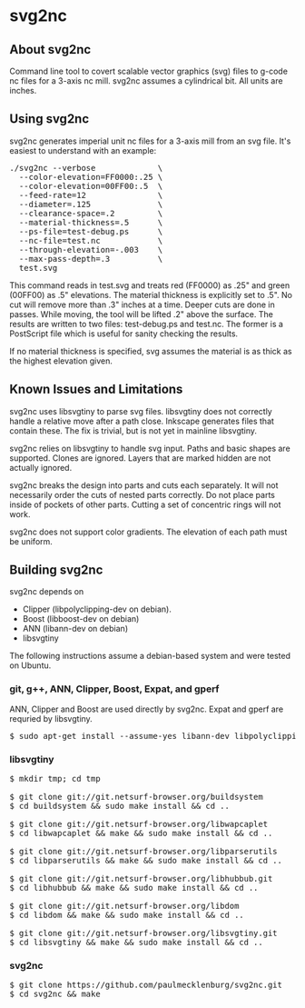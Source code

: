 svg2nc
======

## About svg2nc

Command line tool to covert scalable vector graphics (svg) files to g-code nc files for a 3-axis nc mill. svg2nc assumes a cylindrical bit. All units are inches.


## Using svg2nc

svg2nc generates imperial unit nc files for a 3-axis mill from an svg file. It's easiest to understand with an example:

<pre>
./svg2nc --verbose             \
  --color-elevation=FF0000:.25 \
  --color-elevation=00FF00:.5  \
  --feed-rate=12               \
  --diameter=.125              \
  --clearance-space=.2         \
  --material-thickness=.5      \
  --ps-file=test-debug.ps      \
  --nc-file=test.nc            \
  --through-elevation=-.003    \
  --max-pass-depth=.3          \
  test.svg
</pre>

This command reads in test.svg and treats red (FF0000) as .25" and green (00FF00) as .5" elevations. The material thickness is explicitly set to .5". No cut will remove more than .3" inches at a time. Deeper cuts are done in passes. While moving, the tool will be lifted .2" above the surface. The results are written to two files: test-debug.ps and test.nc. The former is a PostScript file which is useful for sanity checking the results.

If no material thickness is specified, svg assumes the material is as thick as the highest elevation given.


## Known Issues and Limitations

svg2nc uses libsvgtiny to parse svg files. libsvgtiny does not correctly handle a relative move after a path close. Inkscape generates files that contain these. The fix is trivial, but is not yet in mainline libsvgtiny.

svg2nc relies on libsvgtiny to handle svg input. Paths and basic shapes are supported. Clones are ignored. Layers that are marked hidden are not actually ignored.

svg2nc breaks the design into parts and cuts each separately. It will not necessarily order the cuts of nested parts correctly. Do not place parts inside of pockets of other parts. Cutting a set of concentric rings will not work.

svg2nc does not support color gradients. The elevation of each path must be uniform.


## Building svg2nc

svg2nc depends on
* Clipper (libpolyclipping-dev on debian).
* Boost (libboost-dev on debian)
* ANN (libann-dev on debian)
* libsvgtiny

The following instructions assume a debian-based system and were tested on Ubuntu.

### git, g++, ANN, Clipper, Boost, Expat, and gperf
ANN, Clipper and Boost are used directly by svg2nc. Expat and gperf are requried by libsvgtiny.
<pre>
$ sudo apt-get install --assume-yes libann-dev libpolyclipping-dev libboost-dev libexpat1-dev gperf git g++
</pre>

### libsvgtiny
<pre>
$ mkdir tmp; cd tmp

$ git clone git://git.netsurf-browser.org/buildsystem
$ cd buildsystem && sudo make install && cd ..

$ git clone git://git.netsurf-browser.org/libwapcaplet
$ cd libwapcaplet && make && sudo make install && cd ..

$ git clone git://git.netsurf-browser.org/libparserutils
$ cd libparserutils && make && sudo make install && cd ..

$ git clone git://git.netsurf-browser.org/libhubbub.git
$ cd libhubbub && make && sudo make install && cd ..

$ git clone git://git.netsurf-browser.org/libdom
$ cd libdom && make && sudo make install && cd ..

$ git clone git://git.netsurf-browser.org/libsvgtiny.git
$ cd libsvgtiny && make && sudo make install && cd ..
</pre>

### svg2nc
<pre>
$ git clone https://github.com/paulmecklenburg/svg2nc.git
$ cd svg2nc && make
</pre>
